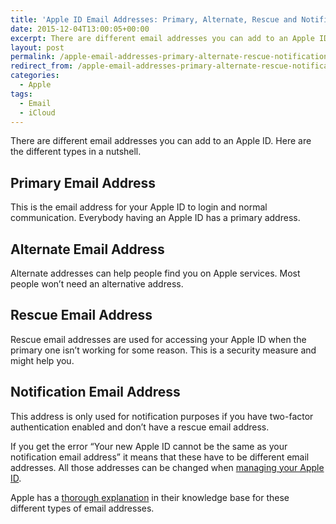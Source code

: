 ```yaml
---
title: 'Apple ID Email Addresses: Primary, Alternate, Rescue and Notification'
date: 2015-12-04T13:00:05+00:00
excerpt: There are different email addresses you can add to an Apple ID. Here are the different types in a nutshell.
layout: post
permalink: /apple-email-addresses-primary-alternate-rescue-notification
redirect_from: /apple-email-addresses-primary-alternate-rescue-notification/
categories:
  - Apple
tags:
  - Email
  - iCloud
---
```

There are different email addresses you can add to an Apple ID. Here are the different types in a nutshell.

## Primary Email Address

This is the email address for your Apple ID to login and normal communication. Everybody having an Apple ID has a primary address.

## Alternate Email Address

Alternate addresses can help people find you on Apple services. Most people won’t need an alternative address.

## Rescue Email Address

Rescue email addresses are used for accessing your Apple ID when the primary one isn’t working for some reason. This is a security measure and might help you.

## Notification Email Address

This address is only used for notification purposes if you have two-factor authentication enabled and don’t have a rescue email address.

If you get the error <q>Your new Apple ID cannot be the same as your notification email address</q> it means that these have to be different email addresses. All those addresses can be changed when [managing your Apple ID](https://appleid.apple.com/account/manage).

Apple has a [thorough explanation](https://support.apple.com/en-us/HT201356) in their knowledge base for these different types of email addresses.
